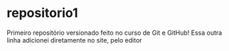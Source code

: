 # repositorio1
 Primeiro repositório versionado feito no curso de Git e GitHub!
Essa outra linha adicionei diretamente no site, pelo editor
